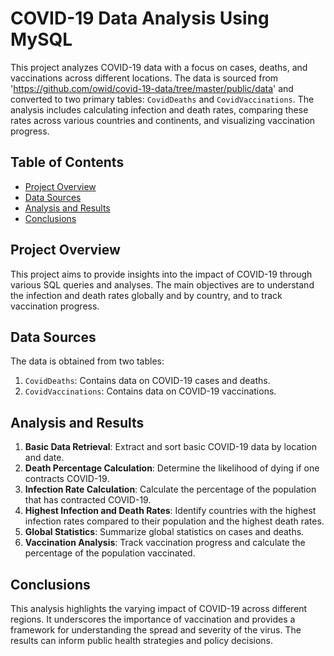 # COVID-19 Data Analysis Using MySQL

This project analyzes COVID-19 data with a focus on cases, deaths, and vaccinations across different locations. The data is sourced from 'https://github.com/owid/covid-19-data/tree/master/public/data' and converted to two primary tables: `CovidDeaths` and `CovidVaccinations`. The analysis includes calculating infection and death rates, comparing these rates across various countries and continents, and visualizing vaccination progress.

## Table of Contents

- [Project Overview](#project-overview)
- [Data Sources](#data-sources)
- [Analysis and Results](#analysis-and-results)
- [Conclusions](#conclusions)

## Project Overview

This project aims to provide insights into the impact of COVID-19 through various SQL queries and analyses. The main objectives are to understand the infection and death rates globally and by country, and to track vaccination progress.

## Data Sources

The data is obtained from two tables:
1. `CovidDeaths`: Contains data on COVID-19 cases and deaths.
2. `CovidVaccinations`: Contains data on COVID-19 vaccinations.

## Analysis and Results

1. **Basic Data Retrieval**: Extract and sort basic COVID-19 data by location and date.
2. **Death Percentage Calculation**: Determine the likelihood of dying if one contracts COVID-19.
3. **Infection Rate Calculation**: Calculate the percentage of the population that has contracted COVID-19.
4. **Highest Infection and Death Rates**: Identify countries with the highest infection rates compared to their population and the highest death rates.
5. **Global Statistics**: Summarize global statistics on cases and deaths.
6. **Vaccination Analysis**: Track vaccination progress and calculate the percentage of the population vaccinated.

## Conclusions

This analysis highlights the varying impact of COVID-19 across different regions. It underscores the importance of vaccination and provides a framework for understanding the spread and severity of the virus. The results can inform public health strategies and policy decisions.
